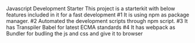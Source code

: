 Javascript Development Starter
This project is a starterkit  with below features included in it 
for a fast development
#1 It is using npm as package manager.
#2 Automated the development scripts through npm script.
#3 It has Transpiler Babel for latest ECMA standards
#4 It has webpack as Bundler for budling the js and css and give it to browser
